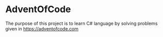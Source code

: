 # AdventOfCode

The purpose of this project is to learn C# language by solving problems given in https://adventofcode.com
